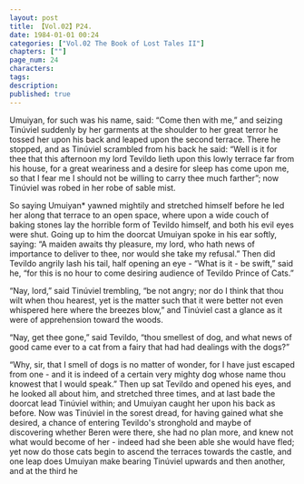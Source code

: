 ```yaml
---
layout: post
title: 【Vol.02】P24.
date: 1984-01-01 00:24
categories: ["Vol.02 The Book of Lost Tales II"]
chapters: [""]
page_num: 24
characters: 
tags: 
description: 
published: true
---
```


<p style="text-indent: 0;">
Umuiyan, for such was his name, said: “Come then with me,” and seizing Tinúviel suddenly by her garments at the shoulder to her great terror he tossed her upon his back and leaped upon the second terrace. There he stopped, and as Tinúviel scrambled from his back he said: “Well is it for thee that this afternoon my lord Tevildo lieth upon this lowly terrace far from his house, for a great weariness and a desire for sleep has come upon me, so that I fear me I should not be willing to carry thee much farther”; now Tinúviel was robed in her robe of sable mist.
</p>

So saying Umuiyan\* yawned mightily and stretched himself before he led her along that terrace to an open space, where upon a wide couch of baking stones lay the horrible form of Tevildo himself, and both his evil eyes were shut. Going up to him the doorcat Umuiyan spoke in his ear softly, saying: “A maiden awaits thy pleasure, my lord, who hath news of importance to deliver to thee, nor would she take my refusal.” Then did Tevildo angrily lash his tail, half opening an eye - “What is it - be swift,” said he, “for this is no hour to come desiring audience of Tevildo Prince of Cats.”

“Nay, lord,” said Tinúviel trembling, “be not angry; nor do I think that thou wilt when thou hearest, yet is the matter such that it were better not even whispered here where the breezes blow,” and Tinúviel cast a glance as it were of apprehension toward the woods.

“Nay, get thee gone,” said Tevildo, “thou smellest of dog, and what news of good came ever to a cat from a fairy that had had dealings with the dogs?”

“Why, sir, that I smell of dogs is no matter of wonder, for I have just escaped from one - and it is indeed of a certain very mighty dog whose name thou knowest that I would speak.” Then up sat Tevildo and opened his eyes, and he looked all about him, and stretched three times, and at last bade the doorcat lead Tinúviel within; and Umuiyan caught her upon his back as before. Now was Tinúviel in the sorest dread, for having gained what she desired, a chance of entering Tevildo's stronghold and maybe of discovering whether Beren were there, she had no plan more, and knew not what would become of her - indeed had she been able she would have fled; yet now do those cats begin to ascend the terraces towards the castle, and one leap does Umuiyan make bearing Tinúviel upwards and then another, and at the third he

